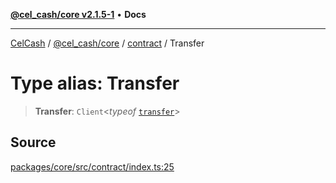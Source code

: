 [**@cel_cash/core v2.1.5-1**](../../README.md) • **Docs**

***

[CelCash](../../../../README.md) / [@cel\_cash/core](../../README.md) / [contract](../README.md) / Transfer

# Type alias: Transfer

> **Transfer**: `Client`\<*typeof* [`transfer`](../variables/transfer.md)\>

## Source

[packages/core/src/contract/index.ts:25](https://github.com/Pyxlab/celcash/blob/9dbc7013720b05f34ded33140fbf1d827b403eea/packages/core/src/contract/index.ts#L25)
